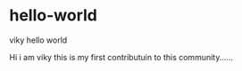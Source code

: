 # hello-world
viky hello world


Hi i am viky this is my first contributuin to this community......
